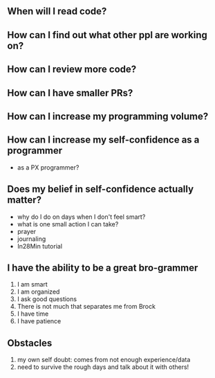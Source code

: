 
## When will I read code?

## How can I find out what other ppl are working on?

## How can I review more code?

## How can I have smaller PRs?

## How can I increase my programming volume?

## How can I increase my self-confidence as a programmer
- as a PX programmer?
 

## Does my belief in self-confidence actually matter?
- why do I do on days when I don't feel smart?
- what is one small action I can take?
- prayer
- journaling 
- In28Min tutorial

## I have the ability to be a great bro-grammer
1. I am smart
1. I am organized
1. I ask good questions
1. There is not much that separates me from Brock
1. I have time
1. I have patience


## Obstacles
1. my own self doubt: comes from not enough experience/data
2. need to survive the rough days and talk about it with others! 
